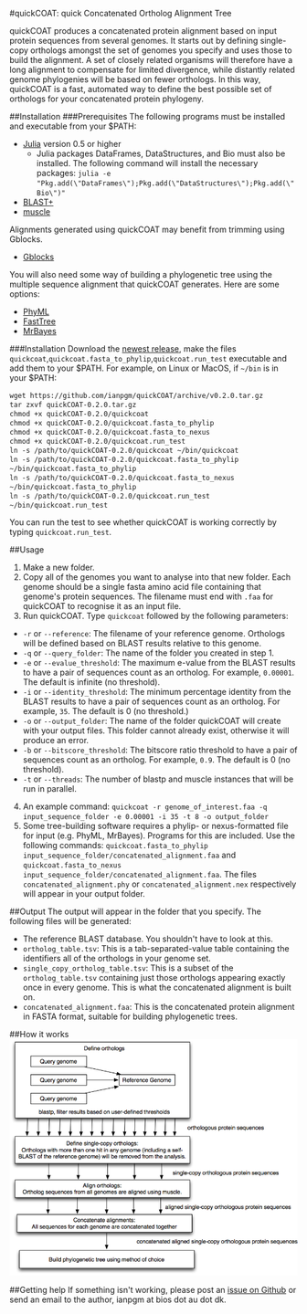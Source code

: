 #quickCOAT: quick Concatenated Ortholog Alignment Tree

quickCOAT produces a concatenated protein alignment based on input protein sequences from several genomes. It starts out by defining single-copy orthologs amongst the set of genomes you specify and uses those to build the alignment. A set of closely related organisms will therefore have a long alignment to compensate for limited divergence, while distantly related genome phylogenies will be based on fewer orthologs. In this way, quickCOAT is a fast, automated way to define the best possible set of orthologs for your concatenated protein phylogeny.

##Installation
###Prerequisites
The following programs must be installed and executable from your $PATH:
* [Julia](http://www.julialang.org/) version 0.5 or higher
  * Julia packages DataFrames, DataStructures, and Bio must also be installed. The following command will install the necessary packages: `julia -e "Pkg.add(\"DataFrames\");Pkg.add(\"DataStructures\");Pkg.add(\"Bio\")"`
* [BLAST+](https://blast.ncbi.nlm.nih.gov/Blast.cgi?CMD=Web&PAGE_TYPE=BlastDocs&DOC_TYPE=Download)
* [muscle](http://www.drive5.com/muscle/manual/install.html)

Alignments generated using quickCOAT may benefit from trimming using Gblocks.
* [Gblocks](http://molevol.cmima.csic.es/castresana/Gblocks.html)

You will also need some way of building a phylogenetic tree using the multiple sequence alignment that quickCOAT generates. Here are some options:
* [PhyML](http://www.atgc-montpellier.fr/phyml/binaries.php)
* [FastTree](http://www.microbesonline.org/fasttree/)
* [MrBayes](http://mrbayes.sourceforge.net/)

###Installation
Download the [newest release](https://github.com/ianpgm/quickCOAT/releases/), make the files `quickcoat`,`quickcoat.fasta_to_phylip`,`quickcoat.run_test` executable and add them to your $PATH. For example, on Linux or MacOS, if `~/bin` is in your $PATH:
```
wget https://github.com/ianpgm/quickCOAT/archive/v0.2.0.tar.gz
tar zxvf quickCOAT-0.2.0.tar.gz
chmod +x quickCOAT-0.2.0/quickcoat
chmod +x quickCOAT-0.2.0/quickcoat.fasta_to_phylip
chmod +x quickCOAT-0.2.0/quickcoat.fasta_to_nexus
chmod +x quickCOAT-0.2.0/quickcoat.run_test
ln -s /path/to/quickCOAT-0.2.0/quickcoat ~/bin/quickcoat
ln -s /path/to/quickCOAT-0.2.0/quickcoat.fasta_to_phylip ~/bin/quickcoat.fasta_to_phylip
ln -s /path/to/quickCOAT-0.2.0/quickcoat.fasta_to_nexus ~/bin/quickcoat.fasta_to_phylip
ln -s /path/to/quickCOAT-0.2.0/quickcoat.run_test ~/bin/quickcoat.run_test
```
You can run the test to see whether quickCOAT is working correctly by typing `quickcoat.run_test`.

##Usage
1. Make a new folder.
2. Copy all of the genomes you want to analyse into that new folder. Each genome should be a single fasta amino acid file containing that genome's protein sequences. The filename must end with `.faa` for quickCOAT to recognise it as an input file.
3. Run quickCOAT. Type `quickcoat` followed by the following parameters:
  * `-r` or `--reference`: The filename of your reference genome. Orthologs will be defined based on BLAST results relative to this genome.
  * `-q` or `--query_folder`: The name of the folder you created in step 1.
  * `-e` or `--evalue_threshold`: The maximum e-value from the BLAST results to have a pair of sequences count as an ortholog. For example, `0.00001`. The default is infinite (no threshold).
  * `-i` or `--identity_threshold`: The minimum percentage identity from the BLAST results to have a pair of sequences count as an ortholog. For example, `35`. The default is 0 (no threshold.)
  * `-o` or `--output_folder`: The name of the folder quickCOAT will create with your output files. This folder cannot already exist, otherwise it will produce an error.
  * `-b` or `--bitscore_threshold`: The bitscore ratio threshold to have a pair of sequences count as an ortholog. For example, `0.9`. The default is 0 (no threshold).
  * `-t` or `--threads`: The number of blastp and muscle instances that will be run in parallel.
4. An example command: `quickcoat -r genome_of_interest.faa -q input_sequence_folder -e 0.00001 -i 35 -t 8 -o output_folder`
5. Some tree-building software requires a phylip- or nexus-formatted file for input (e.g. PhyML, MrBayes). Programs for this are included. Use the following commands: `quickcoat.fasta_to_phylip input_sequence_folder/concatenated_alignment.faa` and `quickcoat.fasta_to_nexus input_sequence_folder/concatenated_alignment.faa`. The files `concatenated_alignment.phy` or `concatenated_alignment.nex` respectively will appear in your output folder.

##Output
The output will appear in the folder that you specify. The following files will be generated:
* The reference BLAST database. You shouldn't have to look at this.
* `ortholog_table.tsv`: This is a tab-separated-value table containing the identifiers all of the orthologs in your genome set.
* `single_copy_ortholog_table.tsv`: This is a subset of the `ortholog_table.tsv` containing just those orthologs appearing exactly once in every genome. This is what the concatenated alignment is built on.
* `concatenated_alignment.faa`: This is the concatenated protein alignment in FASTA format, suitable for building phylogenetic trees.

##How it works
![quickCOAT overview chart](https://github.com/ianpgm/quickCOAT/blob/master/overview_chart.png)

##Getting help
If something isn't working, please post an [issue on Github](https://github.com/ianpgm/quickCOAT/issues) or send an email to the author, ianpgm at bios dot au dot dk.

